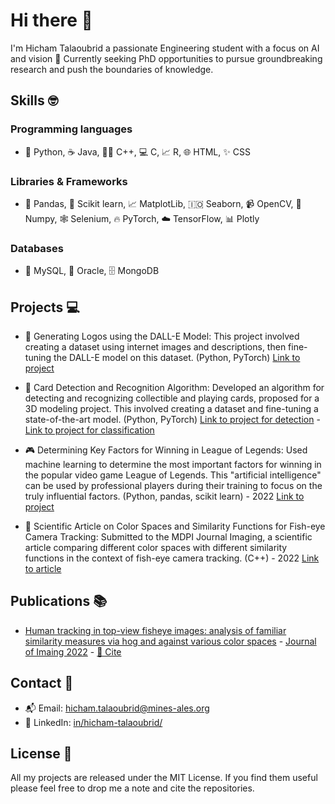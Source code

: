 # Hi there 👋

I'm Hicham Talaoubrid a passionate Engineering student with a focus on AI and vision 🤖
Currently seeking PhD opportunities to pursue groundbreaking research and push the boundaries of knowledge.

## Skills 🤓
### Programming languages
- 🐍 Python, ☕ Java, 💂‍♂️ C++, 💻 C, 📈 R, 🌐 HTML, ✨ CSS

### Libraries & Frameworks
- 🐼 Pandas, 🔬 Scikit learn, 📈 MatplotLib, 🇮🇴 Seaborn, 📹 OpenCV, 🚀 Numpy, 🕸️ Selenium, 🔥 PyTorch, ☁️ TensorFlow, 📊 Plotly

### Databases
- 💾 MySQL, 📁 Oracle, 🗄️ MongoDB


## Projects :computer:

- 🎨 Generating Logos using the DALL-E Model: This project involved creating a dataset using internet images and descriptions, then fine-tuning the DALL-E model on this dataset. (Python, PyTorch)
[Link to project](https://github.com/HichTala/diffusion-model-for-logo-generation)

- 📇 Card Detection and Recognition Algorithm: Developed an algorithm for detecting and recognizing collectible and playing cards, proposed for a 3D modeling project. This involved creating a dataset and fine-tuning a state-of-the-art model. (Python, PyTorch)
[Link to project for detection](https://github.com/HichTala/mmdetection_yugioh) - 
[Link to project for classification](https://github.com/HichTala/yugioh-card-classification)

- 🎮 Determining Key Factors for Winning in League of Legends: Used machine learning to determine the most important factors for winning in the popular video game League of Legends. This "artificial intelligence" can be used by professional players during their training to focus on the truly influential factors. (Python, pandas, scikit learn) - 2022
[Link to project](https://github.com/HichTala/LeagueOfLegends_ML_Project)

- 🧠 Scientific Article on Color Spaces and Similarity Functions for Fish-eye Camera Tracking: Submitted to the MDPI Journal Imaging, a scientific article comparing different color spaces with different similarity functions in the context of fish-eye camera tracking. (C++) - 2022
[Link to article](https://hal.mines-ales.fr/hal-03653718/document)

## Publications :books:
- [Human tracking in top-view fisheye images: analysis of familiar similarity measures via hog and against various color spaces](https://hal.mines-ales.fr/hal-03653718/document) - [Journal of Imaing 2022](https://www.mdpi.com/journal/jimaging) - [🔗 Cite](https://scholar.googleusercontent.com/scholar.bib?q=info:PSmkQmmJkXYJ:scholar.google.com/&output=citation&scisdr=CgVUqVZXEKuAlnh4neU:AAGBfm0AAAAAY-Z-heWiK8K8sMXZjS1MFpifACTKfsmS&scisig=AAGBfm0AAAAAY-Z-hZfoVvtSc5ZN5eQe825Dn--myUq2&scisf=4&ct=citation&cd=-1&hl=fr)

## Contact 📧

- 📬 Email: hicham.talaoubrid@mines-ales.org
- 👔 LinkedIn: [in/hicham-talaoubrid/](https://www.linkedin.com/in/hicham-talaoubrid/) 

## License :scroll:

All my projects are released under the MIT License. If you find them useful please feel free to drop me a note and cite the repositories.

